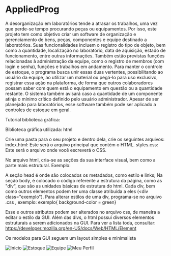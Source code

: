 # AppliedProg
A desorganização em laboratórios tende a atrasar os trabalhos, uma vez que perde-se tempo procurando peças ou equipamentos. Por isso, este projeto tem como objetivo criar um software de organização e gerenciamento de bens, peças, componentes e equipe destinado a laboratórios. Suas funcionalidades incluem o registro do tipo de objeto, bem como a quantidade, localização no laboratório, data de aquisição, estado de funcionamento, entre outras informações. Também estão previstas funções relacionadas à administração da equipe, como o registro de membros (com login e senha), funções e trabalhos em andamento. Para manter o controle de estoque, o programa busca unir essas duas vertentes, possibilitando ao usuário da equipe, ao utilizar um material ou pegá-lo para uso exclusivo, registrar essa ação na plataforma, de forma que outros colaboradores possam saber com quem está o equipamento em questão ou a quantidade restante. O sistema também avisará caso a quantidade de um componente atinja o mínimo crítico definido pelo usuário administrador. Apesar de ser planejado para laboratórios, esse software também pode ser aplicado a controles de estoque em geral.

Tutorial biblioteca gráfica:

Biblioteca gráfica utilizada: html

Crie uma pasta para o seu projeto e dentro dela, crie os seguintes arquivos:
index.html: Este será o arquivo principal que contém o HTML.
styles.css: Este será o arquivo onde você escreverá o CSS.

No arquivo html, cria-se as seções da sua interface visual, bem como a parte mais estrutural. Exemplo:
<!--<html lang="pt">
<head> [...]
</head>
<body> [...]
</body>
</html>
-->
A seção head é onde são colocados os metadados, como estilo e links; Na seção body, é colocado o código referente a estrutura da página, como as "div", que são as unidades básicas de estrutura do html. Cada div, bem como outros elementos podem ter uma classe atribuída a eles (<div class="exemplo"). Para alterar estilos de uma div, programa-se no arquivo .css , exemplo:
exemplo{
    background-color = green}
    
Esse e outros atributos podem ser alterados no arquivo css, de maneira a editar o estilo da GUI.
Além das divs, o html possuí diversos elementos estruturais a serem adicionados na GUI. Para ver a lista toda, consultar: https://developer.mozilla.org/en-US/docs/Web/HTML/Element

Os modelos para GUI seguem um layout simples e minimalista

![Inicio]("https://github.com/boyjhom/AppliedProg/blob/main/esboco_GUI/Inico_GUI.png")
![Estoque]("https://github.com/boyjhom/AppliedProg/blob/main/esboco_GUI/EstoqueGUI.png")
![Equipe]("https://github.com/boyjhom/AppliedProg/blob/main/esboco_GUI/Equipe_GUI.png")
![Meu Perfil]("https://github.com/boyjhom/AppliedProg/blob/main/esboco_GUI/Meu_perfil_GUI.png")
